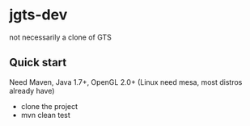 # jgts-dev
not necessarily a clone of GTS

Quick start
-----------
Need Maven, Java 1.7+, OpenGL 2.0+ (Linux need mesa, most distros already have)
- clone the project
- mvn clean test

